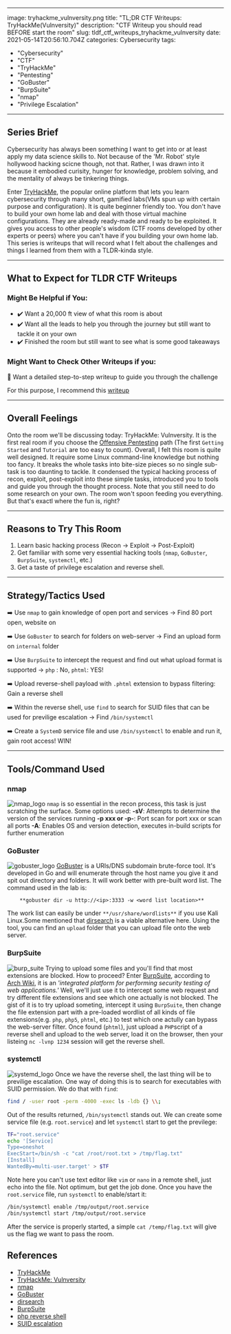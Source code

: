 
---
image: tryhackme_vulnversity.png
title: "TL;DR CTF Writeups: TryHackMe(Vulnversity)"
description: "CTF Writeup you should read BEFORE start the room"
slug: tldf_ctf_writeups_tryhackme_vulnversity
date: 2021-05-14T20:56:10.704Z
categories: Cybersecurity
tags: 
- "Cybersecurity"
- "CTF"
- "TryHackMe"
- "Pentesting"
- "GoBuster"
- "BurpSuite"
- "nmap"
- "Privilege Escalation"


---

## Series Brief

Cybersecurity has always been something I want to get into or at least apply my data science skills to. Not because of the 'Mr. Robot' style hollywood hacking scicne though, not that. Rather, I was drawn into it because it embodied curisity, hunger for knowledge, problem solving, and the mentality of always be tinkering things. 

Enter [TryHackMe](https://tryhackme.com/), the popular online platform that lets you learn cybersecurity through many short, gamified labs(VMs spun up with certain purpose and configuration). It is quite beginner friendly too. You don't have to build your own home lab and deal with those virtual machine configurations. They are already ready-made and ready to be exploited. It gives you access to other people's wisdom (CTF rooms developed by other experts or peers) where you can't have if you building your own home lab. This series is writeups that will record what I felt about the challenges and things I learned from them with a TLDR-kinda style.

---

## What to Expect for TLDR CTF Writeups
### Might Be Helpful if You:

- ✔️ Want a 20,000 ft view of what this room is about
- ✔️ Want all the leads to help you through the journey but still want to tackle it on your own
- ✔️ Finished the room but still want to see what is some good takeaways

### Might Want to Check Other Writeups if you:

🔶 Want a detailed step-to-step writeup to guide you through the challenge

For this purpose, I recommend this [writeup](https://0xa94.medium.com/tryhackme-vulnversity-ca0bdcc73386)

---

## Overall Feelings
Onto the room we'll be discussing today: TryHackMe: Vulnversity. It is the first real room if you choose the [Offensive Pentesting](https://tryhackme.com/paths) path (The first `Getting Started` and `Tutorial` are too easy to count).  Overall, I felt this room is quite well designed. It require some Linux command-line knowledge but nothing too fancy. It breaks the whole tasks into bite-size pieces so no single sub-task is too daunting to tackle. It condensed the typical hacking process of recon, exploit, post-exploit into these simple tasks, introduced you to tools and guide you through the thought process. Note that you still need to do some research on your own. The room won't spoon feeding you everything. But that's exactl where the fun is, right?

---

## Reasons to Try This Room
1. Learn basic hacking process (Recon -> Exploit  -> Post-Exploit)
2. Get familiar with some very essential hacking tools (`nmap`, `GoBuster`, `BurpSuite`, `systemctl`, etc.)
3. Get a taste of privilege escalation and reverse shell.

---

## Strategy/Tactics Used

➡️ Use `nmap` to gain knowledge of open port and services -> Find 80 port open, website on

➡️ Use `GoBuster` to search for folders on web-server -> Find an upload form on `internal` folder

➡️ Use `BurpSuite` to intercept the request and find out what upload format is supported -> `php` : No, `phtml`: YES!

➡️ Upload reverse-shell payload with `.phtml` extension to bypass filtering: Gain a reverse shell

➡️ Within the reverse shell, use `find` to search for SUID files that can be used for previlige escalation -> Find `/bin/systemctl`

➡️ Create a `SystemD` service file and use `/bin/systemctl` to enable and run it, gain root access! WIN!


---

## Tools/Command Used
### nmap
![nmap_logo](nmap_logo.png)
`nmap` is so essential in the recon process, this task is just scratching the surface. Some options used:
**-sV**: Attempts to determine the version of the services running
**-p xxx or -p-**: Port scan for port xxx or scan all ports
**-A**: Enables OS and version detection, executes in-build scripts for further enumeration

### GoBuster
![gobuster_logo](gobuster_logo.png)
[GoBuster](https://github.com/OJ/gobuster) is a URIs/DNS subdomain brute-force tool. It's developed in Go and will enumerate through the host name you give it and spit out directory and folders. It will work better with pre-built word list. The command used in the lab is:
```
	**gobuster dir -u http://<ip>:3333 -w <word list location>**
```

The work list can easily be under `**/usr/share/wordlists**` if you use Kali Linux.Some mentioned that [dirsearch](https://github.com/maurosoria/dirsearch) is a viable alternative here.
Using the tool, you can find an `upload` folder that you can upload file onto the web server.

### BurpSuite
![burp_suite](burpsuite_logo.png)
Trying to upload some files and you'll find that most extensions are blocked. How to proceed? Enter [BurpSuite](https://portswigger.net/burp), according to [Arch Wiki](https://wiki.archlinux.org/title/Burp_suite), it is an *'integrated platform for performing security testing of web applications.'* Well, we'll just use it to intercept some web request and try different file extensions and see which one actually is not blocked. 
The gist of it is to try upload someting, intercept it using `BurpSuite`, then change the file extension part with a pre-loaded wordlist of all kinds of file extensions(e.g. `php`, `php5`, `phtml`, etc.) to test which one actully can bypass the web-server filter. 
Once found (`phtml`), just upload a `PHP`script of a reverse shell and upload to the web server, load it on the browser, then your listeing `nc -lvnp 1234` session will get the reverse shell.

### systemctl
![systemd_logo](systemd_logo.png)
Once we have the reverse shell, the last thing will be to previlige escalation.  One way of doing this is to search for executables with SUID permission. We do that with `find`:
```bash
find / -user root -perm -4000 -exec ls -ldb {} \\;
```
Out of the results returned, `/bin/systemctl` stands out. We can create some service 	file (e.g. `root.service`) and let `systemctl` start to get the previlege:
```bash
TF="root.service"
echo '[Service]
Type=oneshot
ExecStart=/bin/sh -c "cat /root/root.txt > /tmp/flag.txt"
[Install]
WantedBy=multi-user.target' > $TF
```
Note here you can't use text editor like `vim` or `nano` in a remote shell, just echo into the file. Not optimum, but get the job done. Once you have the `root.service` file, run `systemctl` to enable/start it:
```bash
/bin/systemctl enable /tmp/output/root.service
/bin/systemctl start /tmp/output/root.service

```
After the service is properly started, a simple `cat /temp/flag.txt` will give us the flag we want to pass the room.

## References
- [TryHackMe](https://tryhackme.com/)
- [TryHackMe: Vulnversity](https://tryhackme.com/room/vulnversity)
- [nmap](https://nmap.org/)
- [GoBuster](https://github.com/OJ/gobuster)
- [dirsearch](https://github.com/maurosoria/dirsearch)
- [BurpSuite](https://portswigger.net/burp)
- [php reverse shell](https://github.com/pentestmonkey/php-reverse-shell/blob/master/php-reverse-shell.php)
- [SUID escalation](https://gtfobins.github.io/gtfobins/systemctl/#suid)



